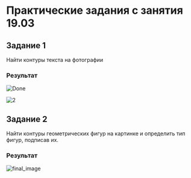 # Практические задания с занятия 19.03 

## Задание 1
Найти контуры текста на фотографии 

### Результат
![Done](https://github.com/AnyaKononova/Pr19.03/assets/82609324/ea6d388a-d223-45ab-9933-fb3527e72a7b)

![2](https://github.com/AnyaKononova/Pr19.03/assets/82609324/a6739ed2-fd06-4ae4-941b-4ea319d9e03e)


## Задание 2
Найти контуры геометрических фигур на картинке и определить тип фигур, подписав их. 

### Результат
![final_image](https://github.com/AnyaKononova/Pr19.03/assets/82609324/98b262f4-1e41-47a5-b3b1-61b86788f05b)
